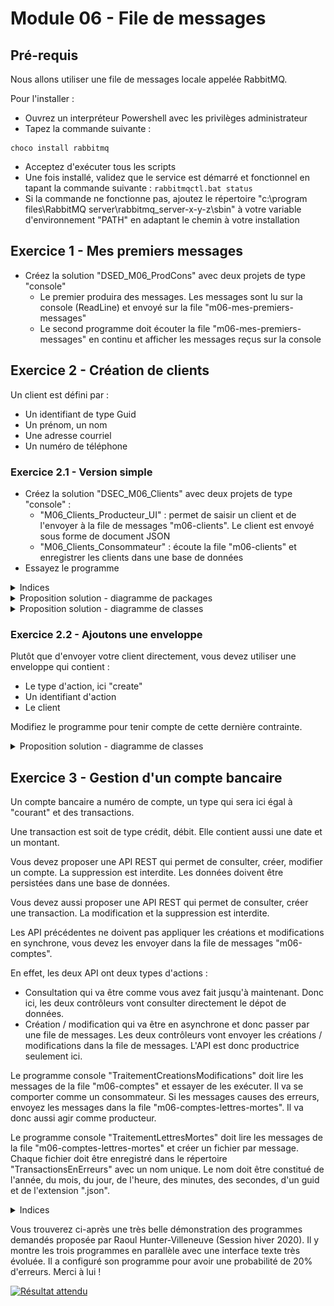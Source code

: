 # Module 06 - File de messages

## Pré-requis

Nous allons utiliser une file de messages locale appelée RabbitMQ.

Pour l'installer :

- Ouvrez un interpréteur Powershell avec les privilèges administrateur
- Tapez la commande suivante :

```pwsh
choco install rabbitmq
```

- Acceptez d'exécuter tous les scripts
- Une fois installé, validez que le service est démarré et fonctionnel en tapant la commande suivante : ```rabbitmqctl.bat status```
- Si la commande ne fonctionne pas, ajoutez le répertoire "c:\program files\RabbitMQ server\rabbitmq_server-x-y-z\sbin" à votre variable d'environnement "PATH" en adaptant le chemin à votre installation

## Exercice 1 - Mes premiers messages

- Créez la solution "DSED_M06_ProdCons" avec deux projets de type "console"
  - Le premier produira des messages. Les messages sont lu sur la console (ReadLine) et envoyé sur la file "m06-mes-premiers-messages"
  - Le second programme doit écouter la file "m06-mes-premiers-messages" en continu et afficher les messages reçus sur la console

## Exercice 2 - Création de clients

Un client est défini par :

- Un identifiant de type Guid
- Un prénom, un nom
- Une adresse courriel
- Un numéro de téléphone

### Exercice 2.1 - Version simple

- Créez la solution "DSEC_M06_Clients" avec deux projets de type "console" :
  - "M06_Clients_Producteur_UI" : permet de saisir un client et de l'envoyer à la file de messages "m06-clients". Le client est envoyé sous forme de document JSON
  - "M06_Clients_Consommateur" : écoute la file "m06-clients" et enregistrer les clients dans une base de données
- Essayez le programme

<details>
  <summary>Indices</summary>

![Schéma fonctionnel des comptes](img/schema_fonctionnel_client.png)

</details>

<details>
    <summary>Proposition solution - diagramme de packages</summary>

![Proposition de digramme de packages](img/../../images/Module06_FileMessages/diag/uml_exercice2_package/clients_packages.png)

</details>

<details>
    <summary>Proposition solution - diagramme de classes</summary>

![Proposition de digramme de packages](img/../../images/Module06_FileMessages/diag/uml_exercice2/clients_classes.png)

</details>

### Exercice 2.2 - Ajoutons une enveloppe

Plutôt que d'envoyer votre client directement, vous devez utiliser une enveloppe qui contient :

- Le type d'action, ici "create"
- Un identifiant d'action
- Le client

Modifiez le programme pour tenir compte de cette dernière contrainte.

<details>
    <summary>Proposition solution - diagramme de classes</summary>

![Proposition de digramme de packages](img/../../images/Module06_FileMessages/diag/uml_exercice2_enveloppe/clients_classes_enveloppe.png)

</details>

## Exercice 3 - Gestion d'un compte bancaire

Un compte bancaire a numéro de compte, un type qui sera ici égal à "courant" et des transactions.

Une transaction est soit de type crédit, débit. Elle contient aussi une date et un montant.

Vous devez proposer une API REST qui permet de consulter, créer, modifier un compte. La suppression est interdite. Les données doivent être persistées dans une base de données.

Vous devez aussi proposer une API REST qui permet de consulter, créer une transaction. La modification et la suppression est interdite.

Les API précédentes ne doivent pas appliquer les créations et modifications en synchrone, vous devez les envoyer dans la file de messages "m06-comptes".

En effet, les deux API ont deux types d'actions :

- Consultation qui va être comme vous avez fait jusqu'à maintenant. Donc ici, les deux contrôleurs vont consulter directement le dépot de données.
- Création / modification qui va être en asynchrone et donc passer par une file de messages. Les deux contrôleurs vont envoyer les créations / modifications dans la file de messages. L'API est donc productrice seulement ici.

Le programme console "TraitementCreationsModifications" doit lire les messages de la file "m06-comptes" et essayer de les exécuter. Il va se comporter comme un consommateur. Si les messages causes des erreurs, envoyez les messages dans la file "m06-comptes-lettres-mortes". Il va donc aussi agir comme producteur.

Le programme console "TraitementLettresMortes" doit lire les messages de la file "m06-comptes-lettres-mortes" et créer un fichier par message. Chaque fichier doit être enregistré dans le répertoire "TransactionsEnErreurs" avec un nom unique. Le nom doit être constitué de l'année, du mois, du jour, de l'heure, des minutes, des secondes, d'un guid et de l'extension ".json".

<details>
  <summary>Indices</summary>

| Programme       | Entité       |   Action   |   Dépot de données |
|-----------------|--------------|------------|--------------------|
| API             | Compte       | GET        | Base de données    |
| API             | Compte       | GET(id)    | Base de données    |
| API             | Compte       | POST       | File de messages   |
| API             | Compte       | PUT(id)    | File de messages   |
| API             | Compte       | DELETE     | 403                |
| API             | Transaction  | GET        | Base de données    |
| API             | Transaction  | GET(id)    | Base de données    |
| API             | Transaction  | POST       | File de messages   |
| API             | Transaction  | PUT(id)    | 403                |
| API             | Transaction  | DELETE     | 403                |

![Schéma fonctionnel des comptes](img/schema_fonctionnel_compte.png)

</details>

Vous trouverez ci-après une très belle démonstration des programmes demandés proposée par Raoul Hunter-Villeneuve (Session hiver 2020). Il y montre les trois programmes en parallèle avec une interface texte très évoluée. Il a configuré son programme pour avoir une probabilité de 20% d'erreurs. Merci à lui !

[![Résultat attendu](https://img.youtube.com/vi/Z7ohFgi-ukA/0.jpg)](https://www.youtube.com/watch?v=Z7ohFgi-ukA)

